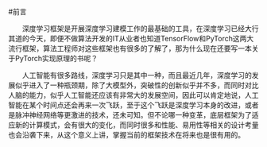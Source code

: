 #前言

&emsp;&emsp;深度学习框架是开展深度学习建模工作的最基础的工具，在深度学习已经大行其道的今天，即便不做算法开发的IT从业者也知道TensorFlow和PyTorch这两大流行框架，算法工程师对这些框架也有很多的了解了，那为什么现在还要写一本关于PyTorch实现原理的书呢？


&emsp;&emsp;人工智能有很多路线，深度学习只是其中一种，而且最近几年，深度学习的发展似乎进入了一种瓶颈期，除了大模型外，突破性的创新似乎并不多，而同时对比人脑的能力，似乎人工智能还应该有非常大的发展空间，因此可以肯定地说，人工智能在某个时间点还会再来一次飞跃，至于这个飞跃是深度学习本身的改进，或者是脉冲神经网络等更激进的技术，还未可知。但不论哪一种变革，底层框架为了适应新的计算模式，会有很大的变化，而同时很多和性能、易用性等相关的设计考量也会沿袭下来，从这个意义上讲，掌握当前的框架技术在将来也是很有用的。
